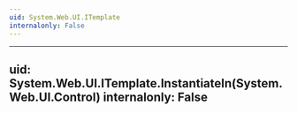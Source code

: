 ```yaml
---
uid: System.Web.UI.ITemplate
internalonly: False
---
```


---
uid: System.Web.UI.ITemplate.InstantiateIn(System.Web.UI.Control)
internalonly: False
---
